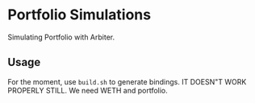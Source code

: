 # Portfolio Simulations

Simulating Portfolio with Arbiter. 

## Usage

For the moment, use `build.sh` to generate bindings. IT DOESN"T WORK PROPERLY STILL. We need WETH and portfolio.